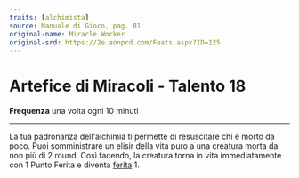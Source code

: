 ```yaml
---
traits: [alchimista]
source: Manuale di Gioco, pag. 81
original-name: Miracle Worker
original-srd: https://2e.aonprd.com/Feats.aspx?ID=125
---
```


# Artefice di Miracoli - Talento 18

**Frequenza** una volta ogni 10 minuti

---

La tua padronanza dell'alchimia ti permette di resuscitare chi è morto da poco.
Puoi somministrare un elisir della vita puro a una creatura morta da non più di
2 round. Così facendo, la creatura torna in vita immediatamente con 1 Punto
Ferita e diventa [ferita](/condizioni/ferito) 1.
